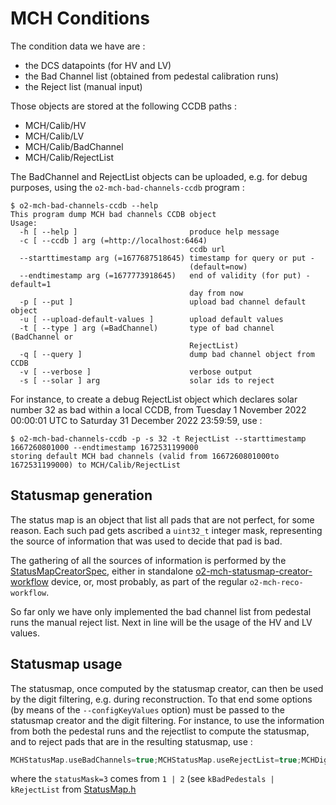 <!-- doxy
\page refDetectorsMUONMCHConditions Conditions
/doxy -->

# MCH Conditions

The condition data we have are :

- the DCS datapoints (for HV and LV)
- the Bad Channel list (obtained from pedestal calibration runs)
- the Reject list (manual input)

Those objects are stored at the following CCDB paths :

- MCH/Calib/HV
- MCH/Calib/LV
- MCH/Calib/BadChannel
- MCH/Calib/RejectList

The BadChannel and RejectList objects can be uploaded, e.g. for debug purposes, using the `o2-mch-bad-channels-ccdb` program :

```shell
$ o2-mch-bad-channels-ccdb --help
This program dump MCH bad channels CCDB object
Usage:
  -h [ --help ]                         produce help message
  -c [ --ccdb ] arg (=http://localhost:6464)
                                        ccdb url
  --starttimestamp arg (=1677687518645) timestamp for query or put -
                                        (default=now)
  --endtimestamp arg (=1677773918645)   end of validity (for put) - default=1
                                        day from now
  -p [ --put ]                          upload bad channel default object
  -u [ --upload-default-values ]        upload default values
  -t [ --type ] arg (=BadChannel)       type of bad channel (BadChannel or
                                        RejectList)
  -q [ --query ]                        dump bad channel object from CCDB
  -v [ --verbose ]                      verbose output
  -s [ --solar ] arg                    solar ids to reject

```

For instance, to create a debug RejectList object which declares solar number 32 as bad within a local CCDB, from Tuesday 1 November 2022 00:00:01 UTC to Saturday 31 December 2022 23:59:59, use :

```shell
$ o2-mch-bad-channels-ccdb -p -s 32 -t RejectList --starttimestamp 1667260801000 --endtimestamp 1672531199000
storing default MCH bad channels (valid from 1667260801000to 1672531199000) to MCH/Calib/RejectList
```

## Statusmap generation

The status map is an object that list all pads that are not perfect, for some reason. Each such pad gets ascribed a `uint32_t` integer mask, representing the source of information that was used to decide that pad is bad.

The gathering of all the sources of information is performed by the [StatusMapCreatorSpec](src/StatusMapCreatorSpec.cxx), either in standalone [o2-mch-statusmap-creator-workflow](src/statusmap-creator-workflow.cxx) device, or, most probably, as part of the regular `o2-mch-reco-workflow`.

So far only we have only implemented the bad channel list from pedestal runs the manual reject list. Next in line will be the usage of the HV and LV values.

## Statusmap usage

The statusmap, once computed by the statusmap creator, can then be used by the digit filtering, e.g. during reconstruction. To that end some options (by means of the `--configKeyValues` option) must be passed to the statusmap creator and the digit filtering. For instance, to use the information from both the pedestal runs and the rejectlist to compute the statusmap, and to reject pads that are in the resulting statusmap, use :

```c++
MCHStatusMap.useBadChannels=true;MCHStatusMap.useRejectList=true;MCHDigitFilter.statusMask=3
```

where the `statusMask=3` comes from `1 | 2` (see `kBadPedestals | kRejectList` from [StatusMap.h](include/MCHConditions/StatusMap.h])